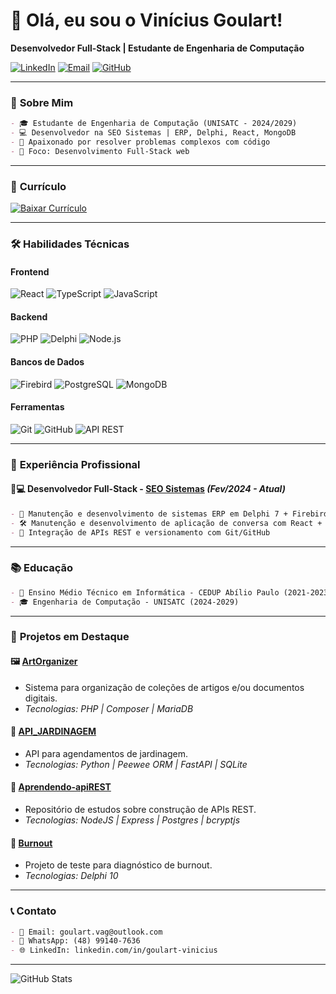# 👋 Olá, eu sou o Vinícius Goulart!  
**Desenvolvedor Full-Stack | Estudante de Engenharia de Computação**  

[![LinkedIn](https://img.shields.io/badge/LinkedIn-0077B5?style=for-the-badge&logo=linkedin&logoColor=white)](https://linkedin.com/in/goulart-vinicius) [![Email](https://img.shields.io/badge/Outlook-0078D4?style=for-the-badge&logo=microsoft-outlook&logoColor=white)](mailto:goulart.vag@outlook.com) [![GitHub](https://img.shields.io/badge/GitHub-100000?style=for-the-badge&logo=github&logoColor=white)](https://github.com/Goulart-Vinicius)  

---  
### 🚀 **Sobre Mim**  
```markdown
- 🎓 Estudante de Engenharia de Computação (UNISATC - 2024/2029)  
- 💻 Desenvolvedor na SEO Sistemas | ERP, Delphi, React, MongoDB  
- 🧠 Apaixonado por resolver problemas complexos com código  
- 🚀 Foco: Desenvolvimento Full-Stack web
```
---  

### 📄 **Currículo**  
[![Baixar Currículo](https://img.shields.io/badge/Baixar_Currículo-0078D4?style=for-the-badge&logo=microsoft-word&logoColor=white)](https://drive.google.com/file/d/1y6e3EMS0eb7x9gDIP6ljzsdLLJajP5t8/view?usp=sharing)  

---
### 🛠 **Habilidades Técnicas**  

#### Frontend  
![React](https://img.shields.io/badge/React-61DAFB?style=for-the-badge&logo=react&logoColor=black) ![TypeScript](https://img.shields.io/badge/TypeScript-3178C6?style=for-the-badge&logo=typescript&logoColor=white) ![JavaScript](https://img.shields.io/badge/JavaScript-F7DF1E?style=for-the-badge&logo=javascript&logoColor=black)  

#### Backend  
![PHP](https://img.shields.io/badge/PHP-777BB4?style=for-the-badge&logo=php&logoColor=white) ![Delphi](https://img.shields.io/badge/Delphi-EE1F35?style=for-the-badge&logo=delphi&logoColor=white) ![Node.js](https://img.shields.io/badge/Node.js-339933?style=for-the-badge&logo=nodedotjs&logoColor=white)  

#### Bancos de Dados  
![Firebird](https://img.shields.io/badge/Firebird-FF6B00?style=for-the-badge&logo=firebird&logoColor=white) ![PostgreSQL](https://img.shields.io/badge/PostgreSQL-4169E1?style=for-the-badge&logo=postgresql&logoColor=white) ![MongoDB](https://img.shields.io/badge/MongoDB-47A248?style=for-the-badge&logo=mongodb&logoColor=white)  

#### Ferramentas  
![Git](https://img.shields.io/badge/Git-F05032?style=for-the-badge&logo=git&logoColor=white) ![GitHub](https://img.shields.io/badge/GitHub-181717?style=for-the-badge&logo=github&logoColor=white) ![API REST](https://img.shields.io/badge/REST_API-FF6C37?style=for-the-badge&logo=rest&logoColor=white)  

---  

### 💼 **Experiência Profissional**  
#### 🧑💻 **Desenvolvedor Full-Stack** - [SEO Sistemas](https://www.seosistemas.com.br/) *(Fev/2024 - Atual)*  
```markdown
- 🔧 Manutenção e desenvolvimento de sistemas ERP em Delphi 7 + Firebird  
- 🛠️ Manutenção e desenvolvimento de aplicação de conversa com React + TypeScript + MongoDB + MeteorJS 
- 🔄 Integração de APIs REST e versionamento com Git/GitHub  
```
---  

### 📚 **Educação**  
```markdown
- 📖 Ensino Médio Técnico em Informática - CEDUP Abílio Paulo (2021-2023)  
- 🎓 Engenharia de Computação - UNISATC (2024-2029)  
```
---  

### 📌 **Projetos em Destaque**  

#### 🖼️ [ArtOrganizer](https://github.com/Goulart-Vinicius/ArtOrganizer)  
- Sistema para organização de coleções de artigos e/ou documentos digitais.  
- *Tecnologias: PHP | Composer | MariaDB*  

#### 🌱 [API_JARDINAGEM](https://github.com/Goulart-Vinicius/API_JARDINAGEM)  
- API para agendamentos de jardinagem.  
- *Tecnologias: Python | Peewee ORM | FastAPI | SQLite*  

#### 🔧 [Aprendendo-apiREST](https://github.com/Goulart-Vinicius/Aprendendo-apiREST)  
- Repositório de estudos sobre construção de APIs REST.  
- *Tecnologias: NodeJS | Express | Postgres | bcryptjs*  

#### 🧠 [Burnout](https://github.com/Goulart-Vinicius/burnout)  
- Projeto de teste para diagnóstico de burnout.  
- *Tecnologias: Delphi 10*   

---  

### 📞 **Contato**  
```markdown
- 📧 Email: goulart.vag@outlook.com  
- 📱 WhatsApp: (48) 99140-7636  
- 🌐 LinkedIn: linkedin.com/in/goulart-vinicius  
```
---  

![GitHub Stats](https://github-readme-stats.vercel.app/api?username=Goulart-Vinicius&show_icons=true&theme=radical)
